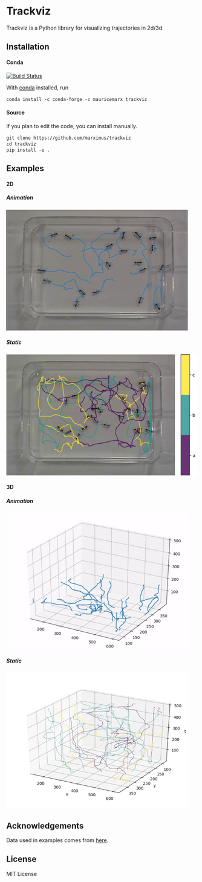 # Trackviz
Trackviz is a Python library for visualizing trajectories in 2d/3d.

## Installation
#### Conda
[![Build Status](https://travis-ci.com/marximus/trackviz.svg?branch=master)](https://travis-ci.com/marximus/trackviz)

With [conda](https://conda.io/docs/index.html) installed, run
```
conda install -c conda-forge -c mauricemarx trackviz
```

#### Source
If you plan to edit the code, you can install manually.
```
git clone https://github.com/marximus/trackviz
cd trackviz
pip install -e .
```

## Examples
#### 2D
##### Animation
![](examples/output/animate_2d.gif)
##### Static
<img src="examples/output/static_2d_color_labels.png" height="320">

#### 3D
##### Animation
![](examples/output/animate_3d.gif)
##### Static
<img src="examples/output/static_3d_color_labels.png" height="360">


## Acknowledgements
Data used in examples comes from [here](http://www.eecs.qmul.ac.uk/~andrea/thdt.html).

## License
MIT License
